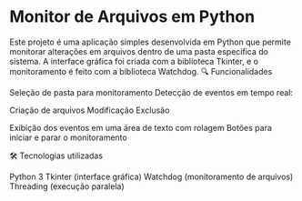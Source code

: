﻿# Monitor de Arquivos em Python
Este projeto é uma aplicação simples desenvolvida em Python que permite monitorar alterações em arquivos dentro de uma pasta específica do sistema. A interface gráfica foi criada com a biblioteca Tkinter, e o monitoramento é feito com a biblioteca Watchdog.
🔍 Funcionalidades

Seleção de pasta para monitoramento
Detecção de eventos em tempo real:

Criação de arquivos
Modificação
Exclusão


Exibição dos eventos em uma área de texto com rolagem
Botões para iniciar e parar o monitoramento

🛠️ Tecnologias utilizadas

Python 3
Tkinter (interface gráfica)
Watchdog (monitoramento de arquivos)
Threading (execução paralela)

